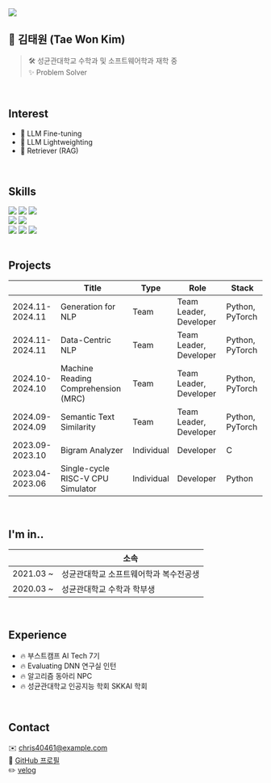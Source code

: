 <img src="https://capsule-render.vercel.app/api?type=waving&height=200&color=0:000046,100:1CB5E0&text=Hi,%20I'm%20Tae%20Won!☁️&fontSize=30&fontColor=FFFFFF" />

## 👀 김태원 (Tae Won Kim)
> 🛠️ 성균관대학교 수학과 및 소프트웨어학과 재학 중<br/>
> ✨ Problem Solver

<br/>

## Interest
- 🌟 LLM Fine-tuning  
- 🌟 LLM Lightweighting
- 🌟 Retriever (RAG)

<br/>

## Skills
<div>
  <img src="https://img.shields.io/badge/-Python-3776AB?style=flat-square&logo=Python&logoColor=white"/>
  <img src="https://img.shields.io/badge/-C-00599C?style=flat-square&logo=C&logoColor=white"/>
  <img src="https://img.shields.io/badge/-C++-007396?style=flat-square&logo=C++&logoColor=white"/>
</div>
<div>
  <img src="https://img.shields.io/badge/-Jupyter-F37626?style=flat-square&logo=Jupyter&logoColor=white"/>
  <img src="https://img.shields.io/badge/-PyTorch-EE4C2C?style=flat-square&logo=PyTorch&logoColor=white"/>
</div>
<div>
  <img src="https://img.shields.io/badge/-Git-F05032?style=flat-square&logo=Git&logoColor=white"/>
  <img src="https://img.shields.io/badge/-GitHub-181717?style=flat-square&logo=GitHub&logoColor=white"/>
  <img src="https://img.shields.io/badge/-Ubuntu-FCC624?style=flat-square&logo=Ubuntu&logoColor=black"/>
</div>

<br/>

## Projects
|           | Title                                  | Type  | Role     | Stack       |
|-----------|----------------------------------------|-------|----------|-------------|
| 2024.11-2024.11 | Generation for NLP                   | Team  | Team Leader, Developer | Python, PyTorch |
| 2024.11-2024.11 | Data-Centric NLP                     | Team  | Team Leader, Developer | Python, PyTorch |
| 2024.10-2024.10 | Machine Reading Comprehension (MRC)  | Team  | Team Leader, Developer | Python, PyTorch |
| 2024.09-2024.09 | Semantic Text Similarity             | Team  | Team Leader, Developer | Python, PyTorch |
| 2023.09-2023.10 | Bigram Analyzer                      | Individual | Developer | C              |
| 2023.04-2023.06 | Single-cycle RISC-V CPU Simulator    | Individual | Developer | Python         |

<br/>

## I'm in..
|           | 소속                                     |
|-----------|------------------------------------------|
| 2021.03 ~ | 성균관대학교 소프트웨어학과 복수전공생        |
| 2020.03 ~ | 성균관대학교 수학과 학부생                |

<br/>

## Experience
- 🔥 부스트캠프 AI Tech 7기
- 🔥 Evaluating DNN 연구실 인턴
- 🔥 알고리즘 동아리 NPC
- 🔥 성균관대학교 인공지능 학회 SKKAI 학회

<br/>

## Contact
✉️ chris40461@example.com<br/>
🔗 [GitHub 프로필](https://github.com/chris40461)<br/>
✏️ [velog](https://velog.io/@chris40461/posts)

<br/>

